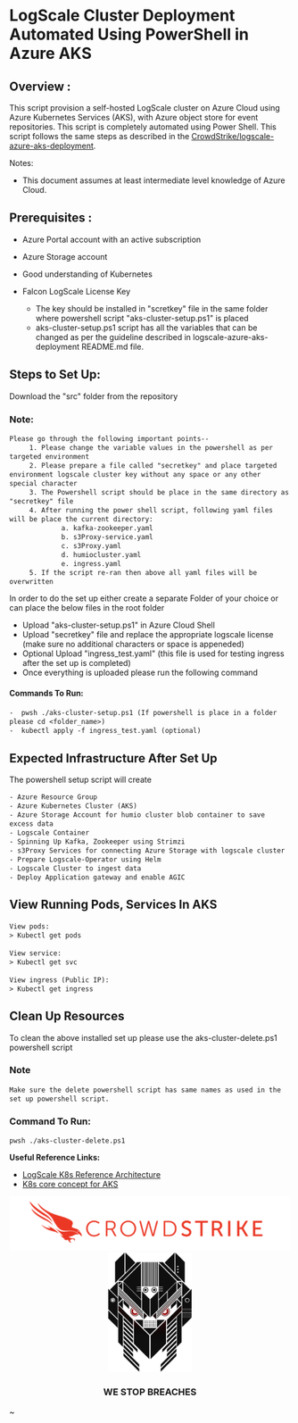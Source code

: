 
# LogScale Cluster Deployment Automated Using PowerShell in Azure AKS

## Overview :

This script  provision a self-hosted LogScale cluster on Azure Cloud using Azure Kubernetes Services (AKS), with Azure object store for event repositories. This script is completely automated using Power Shell.
This script follows the same steps as described in the [CrowdStrike/logscale-azure-aks-deployment](https://github.com/CrowdStrike/logscale-azure-aks-deployment).

Notes:

- This document assumes at least intermediate level knowledge of Azure Cloud.

## Prerequisites :
- Azure Portal account with an active subscription
- Azure Storage account
- Good understanding of Kubernetes

- Falcon LogScale License Key
  - The key should be installed in "scretkey" file in the same folder where powershell script "aks-cluster-setup.ps1" is placed
  - aks-cluster-setup.ps1 script has all the variables that can be changed as per the guideline described in logscale-azure-aks-deployment  README.md file.


## Steps to Set Up:

Download the "src" folder from the repository
### Note:

    Please go through the following important points--
         1. Please change the variable values in the powershell as per targeted environment
         2. Please prepare a file called "secretkey" and place targeted environment logscale cluster key without any space or any other special character
         3. The Powershell script should be place in the same directory as "secretkey" file
         4. After running the power shell script, following yaml files will be place the current directory:
                 a. kafka-zookeeper.yaml
                 b. s3Proxy-service.yaml
                 c. s3Proxy.yaml
                 d. humiocluster.yaml
                 e. ingress.yaml
         5. If the script re-ran then above all yaml files will be overwritten


In order to do the set up either create a separate Folder of your choice or can place the below files in the root folder

- Upload "aks-cluster-setup.ps1" in Azure Cloud Shell
- Upload "secretkey" file and replace the appropriate logscale license (make sure no additional characters or space is appeneded)
- Optional Upload "ingress_test.yaml" (this file is used for testing ingress after the set up is completed)
- Once everything is uploaded please run the following command

#### Commands To Run:
    -  pwsh ./aks-cluster-setup.ps1 (If powershell is place in a folder please cd <folder_name>)
    -  kubectl apply -f ingress_test.yaml (optional)



## Expected Infrastructure After Set Up
The powershell setup script will create

    - Azure Resource Group
    - Azure Kubernetes Cluster (AKS)
    - Azure Storage Account for humio cluster blob container to save excess data
    - Logscale Container
    - Spinning Up Kafka, Zookeeper using Strimzi
    - s3Proxy Services for connecting Azure Storage with logscale cluster
    - Prepare Logscale-Operator using Helm
    - Logscale Cluster to ingest data
    - Deploy Application gateway and enable AGIC

## View Running Pods, Services In AKS

    View pods:
    > Kubectl get pods

    View service:
    > Kubectl get svc

    View ingress (Public IP):
    > Kubectl get ingress






## Clean Up Resources

To clean the above installed set up please use the aks-cluster-delete.ps1 powershell script

### Note
    Make sure the delete powershell script has same names as used in the set up powershell script.

### Command To Run:
    pwsh ./aks-cluster-delete.ps1



**Useful Reference Links:**
  - [LogScale K8s Reference Architecture](https://library.humio.com/falcon-logscale-self-hosted/installation-k8s-ref-arch.html)
  - [K8s core concept for AKS](https://learn.microsoft.com/en-us/azure/aks/concepts-clusters-workloads)

<p align="center"><img src="docs/asset/cs-logo-footer.png"><BR/><img width="150px" src="docs/asset/adversary-red-eyes.png"></P>
<h3><P align="center">WE STOP BREACHES</P></h3>
~
